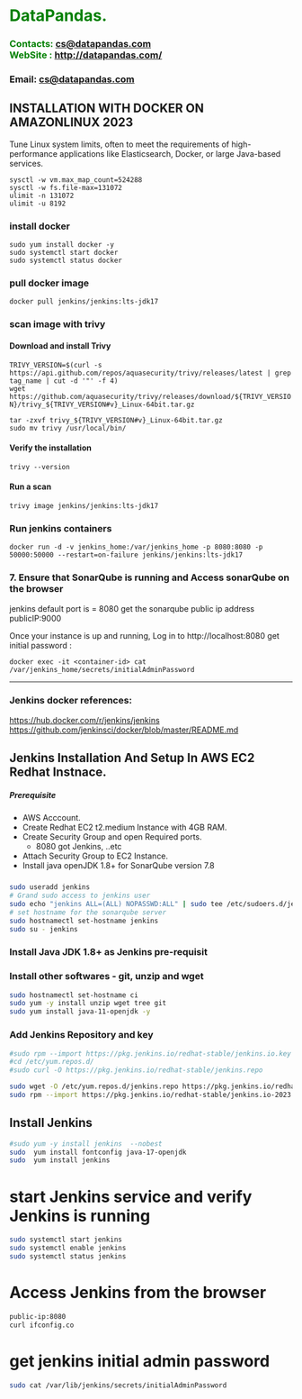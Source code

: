 #  **<span style="color:green">DataPandas.</span>**
### **<span style="color:green">Contacts: cs@datapandas.com<br> WebSite : <http://datapandas.com/></span>**
### **Email: cs@datapandas.com**

## INSTALLATION WITH DOCKER ON AMAZONLINUX 2023
 Tune Linux system limits, often to meet the requirements of high-performance applications like Elasticsearch, Docker, or large Java-based services. 
 
`sysctl -w vm.max_map_count=524288`    
`sysctl -w fs.file-max=131072`   
`ulimit -n 131072`  
`ulimit -u 8192`  

### install docker  
`sudo yum install docker -y`  
`sudo systemctl start docker`  
`sudo systemctl status docker`  


### pull docker image  
`docker pull jenkins/jenkins:lts-jdk17`  

### scan image with trivy   
#### Download and install Trivy  
`TRIVY_VERSION=$(curl -s https://api.github.com/repos/aquasecurity/trivy/releases/latest | grep tag_name | cut -d '"' -f 4)`  
`wget https://github.com/aquasecurity/trivy/releases/download/${TRIVY_VERSION}/trivy_${TRIVY_VERSION#v}_Linux-64bit.tar.gz`  

`tar -zxvf trivy_${TRIVY_VERSION#v}_Linux-64bit.tar.gz`   
`sudo mv trivy /usr/local/bin/`   


#### Verify the installation
`trivy --version`   

#### Run a scan   
`trivy image jenkins/jenkins:lts-jdk17`  


### Run jenkins containers  
`docker run -d -v jenkins_home:/var/jenkins_home -p 8080:8080 -p 50000:50000 --restart=on-failure jenkins/jenkins:lts-jdk17`

### 7. Ensure that SonarQube is running and Access sonarQube on the browser
 jenkins default port is = 8080
 get the sonarqube public ip address 
 publicIP:9000

Once your instance is up and running, Log in to http://localhost:8080 
get initial password :

`docker exec -it <container-id> cat /var/jenkins_home/secrets/initialAdminPassword`

------------------
### Jenkins docker references:  
https://hub.docker.com/r/jenkins/jenkins   
https://github.com/jenkinsci/docker/blob/master/README.md    



## Jenkins Installation And Setup In AWS EC2 Redhat Instnace.
##### Prerequisite
+ AWS Acccount.
+ Create Redhat EC2 t2.medium Instance with 4GB RAM.
+ Create Security Group and open Required ports.
   + 8080 got Jenkins, ..etc
+ Attach Security Group to EC2 Instance.
+ Install java openJDK 1.8+ for SonarQube version 7.8

### 
``` sh
sudo useradd jenkins
# Grand sudo access to jenkins user
sudo echo "jenkins ALL=(ALL) NOPASSWD:ALL" | sudo tee /etc/sudoers.d/jenkins
# set hostname for the sonarqube server
sudo hostnamectl set-hostname jenkins 
sudo su - jenkins
```
### Install Java JDK 1.8+ as Jenkins pre-requisit
### Install other softwares - git, unzip and wget

``` sh
sudo hostnamectl set-hostname ci
sudo yum -y install unzip wget tree git
sudo yum install java-11-openjdk -y
```
###  Add Jenkins Repository and key
```sh
#sudo rpm --import https://pkg.jenkins.io/redhat-stable/jenkins.io.key
#cd /etc/yum.repos.d/
#sudo curl -O https://pkg.jenkins.io/redhat-stable/jenkins.repo

sudo wget -O /etc/yum.repos.d/jenkins.repo https://pkg.jenkins.io/redhat-stable/jenkins.repo
sudo rpm --import https://pkg.jenkins.io/redhat-stable/jenkins.io-2023.key

```

## Install Jenkins
```sh
#sudo yum -y install jenkins  --nobest
sudo  yum install fontconfig java-17-openjdk
sudo  yum install jenkins
```
# start Jenkins  service and verify Jenkins is running
```sh
sudo systemctl start jenkins
sudo systemctl enable jenkins
sudo systemctl status jenkins
```
# Access Jenkins from the browser
```sh
public-ip:8080
curl ifconfig.co 
```
# get jenkins initial admin password
```sh
sudo cat /var/lib/jenkins/secrets/initialAdminPassword
```


